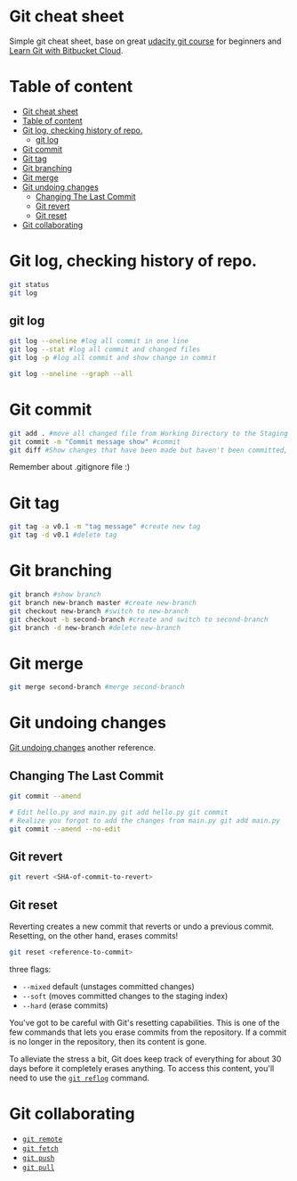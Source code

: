 # Git cheat sheet
Simple git cheat sheet, base on great [udacity git course](https://classroom.udacity.com/courses/ud123) for beginners and [Learn Git with Bitbucket Cloud](https://www.atlassian.com/git/tutorials/learn-git-with-bitbucket-cloud).

# Table of content

- [Git cheat sheet](#git-cheat-sheet)
- [Table of content](#table-of-content)
- [Git log, checking history of repo.](#git-log-checking-history-of-repo)
  - [git log](#git-log)
- [Git commit](#git-commit)
- [Git tag](#git-tag)
- [Git branching](#git-branching)
- [Git merge](#git-merge)
- [Git undoing changes](#git-undoing-changes)
  - [Changing The Last Commit](#changing-the-last-commit)
  - [Git revert](#git-revert)
  - [Git reset](#git-reset)
- [Git collaborating](#git-collaborating)
  

# Git log, checking history of repo.

```bash
git status
git log
```
## git log
```bash
git log --oneline #log all commit in one line
git log --stat #log all commit and changed files
git log -p #log all commit and show change in commit

git log --oneline --graph --all
```

# Git commit

```bash
git add . #move all changed file from Working Directory to the Staging Index
git commit -m "Commit message show" #commit
git diff #Show changes that have been made but haven't been committed, yet.
```
Remember about .gitignore file :)

# Git tag
```bash
git tag -a v0.1 -m "tag message" #create new tag
git tag -d v0.1 #delete tag
```

# Git branching
```bash
git branch #show branch
git branch new-branch master #create new-branch
git checkout new-branch #switch to new-branch
git checkout -b second-branch #create and switch to second-branch
git branch -d new-branch #delete new-branch
```

# Git merge
```bash
git merge second-branch #merge second-branch
```

# Git undoing changes

[Git undoing changes](https://www.atlassian.com/git/tutorials/undoing-changes) another reference.

## Changing The Last Commit
```bash
git commit --amend

# Edit hello.py and main.py git add hello.py git commit
# Realize you forgot to add the changes from main.py git add main.py
git commit --amend --no-edit
```

## Git revert 
```bash
git revert <SHA-of-commit-to-revert>
```

## Git reset
Reverting creates a new commit that reverts or undo a previous commit. Resetting, on the other hand, erases commits!

```bash
git reset <reference-to-commit>
```
three flags:
- `--mixed` default (unstages committed changes)
- `--soft` (moves committed changes to the staging index)
- `--hard` (erase commits)


You've got to be careful with Git's resetting capabilities. This is one of the few commands that lets you erase commits from the repository. If a commit is no longer in the repository, then its content is gone.

To alleviate the stress a bit, Git does keep track of everything for about 30 days before it completely erases anything. To access this content, you'll need to use the [```git reflog```](https://www.atlassian.com/git/tutorials/rewriting-history) command.

# Git collaborating

- [```git remote```](https://www.atlassian.com/git/tutorials/syncing)
- [```git fetch```](https://www.atlassian.com/git/tutorials/syncing/git-fetch)
- [```git push```](https://www.atlassian.com/git/tutorials/syncing/git-push)
- [```git pull```](https://www.atlassian.com/git/tutorials/syncing/git-pull)
